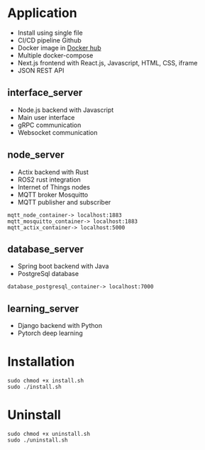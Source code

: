 # Application
- Install using single file 
- CI/CD pipeline Github
- Docker image in [Docker hub](https://hub.docker.com/repositories/lp02781)
- Multiple docker-compose
- Next.js frontend with React.js, Javascript, HTML, CSS, iframe
- JSON REST API

## interface_server
- Node.js backend with Javascript
- Main user interface
- gRPC communication
- Websocket communication

## node_server
- Actix backend with Rust
- ROS2 rust integration
- Internet of Things nodes 
- MQTT broker Mosquitto
- MQTT publisher and subscriber 
```
mqtt_node_container-> localhost:1883
mqtt_mosquitto_container-> localhost:1883
mqtt_actix_container-> localhost:5000
```

## database_server
- Spring boot backend with Java
- PostgreSql database
```
database_postgresql_container-> localhost:7000
```

## learning_server
- Django backend with Python
- Pytorch deep learning

# Installation
```
sudo chmod +x install.sh
sudo ./install.sh
```

# Uninstall
```
sudo chmod +x uninstall.sh
sudo ./uninstall.sh
```

